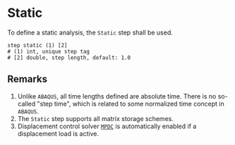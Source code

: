 # Static

To define a static analysis, the `Static` step shall be used.

```
step static (1) [2]
# (1) int, unique step tag
# [2] double, step length, default: 1.0
```

## Remarks

1. Unlike `ABAQUS`, all time lengths defined are absolute time. There is no so-called "step time", which is related to
   some normalized time concept in `ABAQUS`.
2. The `Static` step supports all matrix storage schemes.
3. Displacement control solver [`MPDC`](../Solver/MPDC.md) is automatically enabled if a displacement load is active.
